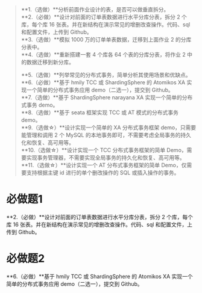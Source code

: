 > **1.（选做）**分析前面作业设计的表，是否可以做垂直拆分。  
> **2.（必做）**设计对前面的订单表数据进行水平分库分表，拆分 2 个库，每个库 16 张表。并在新结构在演示常见的增删改查操作。代码、sql 和配置文件，上传到 Github。  
> **3.（选做）**模拟 1000 万的订单单表数据，迁移到上面作业 2 的分库分表中。  
> **4.（选做）**重新搭建一套 4 个库各 64 个表的分库分表，将作业 2 中的数据迁移到新分库。
> 
> **5.（选做）**列举常见的分布式事务，简单分析其使用场景和优缺点。  
> **6.（必做）**基于 hmily TCC 或 ShardingSphere 的 Atomikos XA 实现一个简单的分布式事务应用 demo（二选一），提交到 Github。  
> **7.（选做）**基于 ShardingSphere narayana XA 实现一个简单的分布式事务 demo。  
> **8.（选做）**基于 seata 框架实现 TCC 或 AT 模式的分布式事务 demo。  
> **9.（选做☆）**设计实现一个简单的 XA 分布式事务框架 demo，只需要能管理和调用 2 个 MySQL 的本地事务即可，不需要考虑全局事务的持久化和恢复、高可用等。  
> **10.（选做☆）**设计实现一个 TCC 分布式事务框架的简单 Demo，需要实现事务管理器，不需要实现全局事务的持久化和恢复、高可用等。  
> **11.（选做☆）**设计实现一个 AT 分布式事务框架的简单 Demo，仅需要支持根据主键 id 进行的单个删改操作的 SQL 或插入操作的事务。

# 必做题1

**2.（必做）**设计对前面的订单表数据进行水平分库分表，拆分 2 个库，每个库 16 张表。并在新结构在演示常见的增删改查操作。代码、sql 和配置文件，上传到 Github。





# 必做题2

**6.（必做）**基于 hmily TCC 或 ShardingSphere 的 Atomikos XA 实现一个简单的分布式事务应用 demo（二选一），提交到 Github。  

